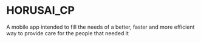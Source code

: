 # HORUSAI_CP

A mobile app intended to fill the needs of a better, faster and more efficient way to provide care for the people that needed it

